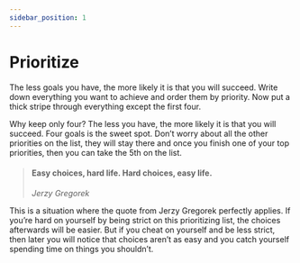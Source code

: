 ```yaml
---
sidebar_position: 1
---
```


# Prioritize

The less goals you have, the more likely it is that you will succeed. Write down everything you want to achieve and order them by priority. Now put a thick stripe through everything except the first four.

Why keep only four? The less you have, the more likely it is that you will succeed. Four goals is the sweet spot. Don’t worry about all the other priorities on the list, they will stay there and once you finish one of your top priorities, then you can take the 5th on the list.

> #### Easy choices, hard life. Hard choices, easy life.
> *Jerzy Gregorek*

This is a situation where the quote from Jerzy Gregorek perfectly applies. If you’re hard on yourself by being strict on this prioritizing list, the choices afterwards will be easier. But if you cheat on yourself and be less strict, then later you will notice that choices aren’t as easy and you catch yourself spending time on things you shouldn’t.
